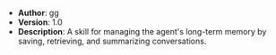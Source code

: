 - **Author**: gg
- **Version**: 1.0
- **Description**: A skill for managing the agent's long-term memory by saving, retrieving, and summarizing conversations.